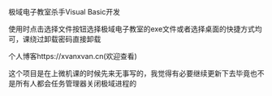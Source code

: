 极域电子教室杀手Visual Basic开发

使用时点击选择文件按钮选择极域电子教室的exe文件或者选择桌面的快捷方式均可，课绕过卸载密码直接卸载

个人博客https://xvanxvan.cn(欢迎查看)

这个项目是在上微机课的时候先来无事写的，我觉得有必要继续更新下去毕竟也不是所有人都会任务管理器关闭极域进程的
